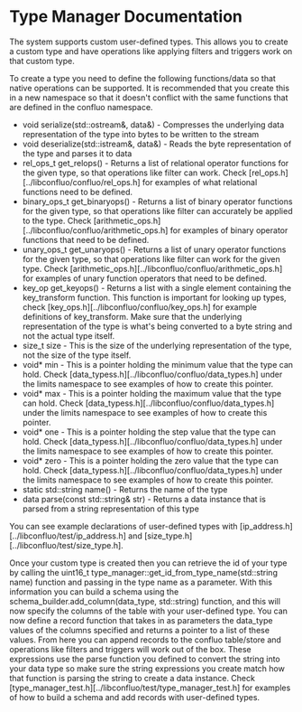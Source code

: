 # Type Manager Documentation

The system supports custom user-defined types. This allows you to
create a custom type and have operations like applying filters and triggers
work on that custom type. 

To create a type you need to define the following functions/data so that
native operations can be supported. It is recommended that you create this
in a new namespace so that it doesn't conflict with the same functions
that are defined in the confluo namespace.
* void serialize(std::ostream&, data&) - Compresses the underlying data
representation of the type into bytes to be written to the stream
* void deserialize(std::istream&, data&) - Reads the byte representation
of the type and parses it to data
* rel_ops_t get_relops() - Returns a list of relational operator functions
for the given type, so that operations like filter can work. Check 
[rel_ops.h][../libconfluo/confluo/rel_ops.h] for examples of
what relational functions need to be defined.
* binary_ops_t get_binaryops() - Returns a list of binary operator functions
for the given type, so that operations like filter can accurately be applied
to the type. Check [arithmetic_ops.h][../libconfluo/confluo/arithmetic_ops.h]
for examples of binary operator functions that need to be defined.
* unary_ops_t get_unaryops() - Returns a list of unary operator functions
for the given type, so that operations like filter can work for the given
type. Check [arithmetic_ops.h][../libconfluo/confluo/arithmetic_ops.h] for
examples of unary function operators that need to be defined.
* key_op get_keyops() - Returns a list with a single element containing
the key_transform function. This function is important for looking up
types, check [key_ops.h][../libconfluo/confluo/key_ops.h] for example
definitions of key_transform. Make sure that the underlying representation
of the type is what's being converted to a byte string and not the actual
type itself.
* size_t size - This is the size of the underlying representation of the
type, not the size of the type itself.
* void\* min - This is a pointer holding the minimum value that the type
can hold. Check [data_typess.h][../libconfluo/confluo/data_types.h] under 
the limits namespace to see examples of how to create this pointer.
* void\* max - This is a pointer holding the maximum value that the type
can hold. Check [data_typess.h][../libconfluo/confluo/data_types.h] under 
the limits namespace to see examples of how to create this pointer.
* void\* one - This is a pointer holding the step value that the type
can hold. Check [data_typess.h][../libconfluo/confluo/data_types.h] under 
the limits namespace to see examples of how to create this pointer.
* void\* zero - This is a pointer holding the zero value that the type
can hold. Check [data_typess.h][../libconfluo/confluo/data_types.h] under 
the limits namespace to see examples of how to create this pointer.
* static std::string name() - Returns the name of the type
* data parse(const std::string& str) - Returns a data instance that is
parsed from a string representation of this type

You can see example declarations of user-defined types with
[ip_address.h][../libconfluo/test/ip_address.h] and 
[size_type.h][../libconfluo/test/size_type.h].

Once your custom type is created then you can retrieve the id of your
type by calling the uint16_t 
type_manager::get_id_from_type_name(std::string name) function and passing
in the type name as a parameter. With this information you can build
a schema using the schema_builder.add_column(data_type, std::string)
function, and this will now specify the columns of the table with your
user-defined type. You can now define a record function that takes in
as parameters the data_type values of the columns specified and returns a 
pointer to a list of these values. From here you can append records to the
confluo table/store and operations like filters and triggers will work out
of the box. These expressions use the parse function you defined to convert
the string into your data type so make sure the string expressions you 
create match how that function is parsing the string to create a data
instance.
Check [type_manager_test.h][../libconfluo/test/type_manager_test.h] for
examples of how to build a schema and add records with user-defined
types.









